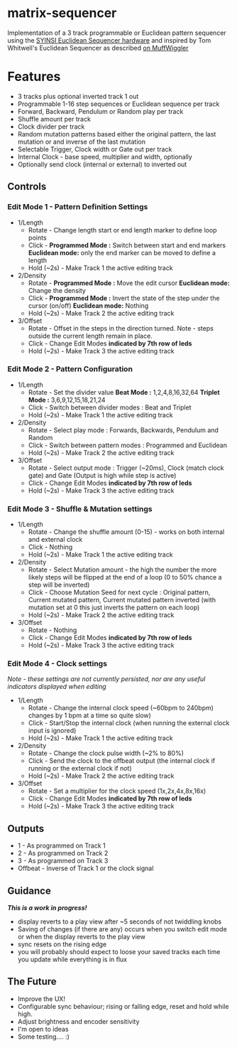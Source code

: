 # matrix-sequencer

Implementation of a 3 track programmable or Euclidean pattern sequencer using the [SYINSI Euclidean Sequencer hardware](http://syinsi.com/shop/modules/euclidean-built/) and inspired by Tom Whitwell's Euclidean Sequencer as described [on MuffWiggler](https://www.muffwiggler.com/forum/viewtopic.php?t=45485&start=all&postdays=0&postorder=asc)

# Features
+ 3 tracks plus optional inverted track 1 out
+ Programmable 1-16 step sequences or Euclidean sequence per track
+ Forward, Backward, Pendulum or Random play per track
+ Shuffle amount per track
+ Clock divider per track
+ Random mutation patterns based either the original pattern, the last mutation or and inverse of the last mutation
+ Selectable Trigger, Clock width or Gate out per track
+ Internal Clock - base speed, multiplier and width, optionally
+ Optionally send clock (internal or external) to inverted out

## Controls
### Edit Mode 1 - Pattern Definition Settings
+ 1/Length
  + Rotate - Change length start or end length marker to define loop points
  + Click - **Programmed Mode :** Switch between start and end markers  **Euclidean mode:** only the end marker can be moved to define a length
  + Hold (~2s) - Make Track 1 the active editing track
+ 2/Density
  + Rotate - **Programmed Mode :** Move the edit cursor **Euclidean mode:** Change the density
  + Click - **Programmed Mode :** Invert the state of the step under the cursor (on/off) **Euclidean mode:** Nothing
  + Hold (~2s) - Make Track 2 the active editing track
+ 3/Offset
  + Rotate - Offset in the steps in the direction turned. Note - steps outside the current length remain in place.
  + Click - Change Edit Modes **indicated by 7th row of leds**
  + Hold (~2s) - Make Track 3 the active editing track


### Edit Mode 2 - Pattern Configuration
+ 1/Length
  + Rotate - Set the divider value **Beat Mode :** 1,2,4,8,16,32,64 **Triplet Mode :** 3,6,9,12,15,18,21,24
  + Click -  Switch between divider modes : Beat and Triplet
  + Hold (~2s) - Make Track 1 the active editing track
+ 2/Density
  + Rotate - Select play mode : Forwards, Backwards, Pendulum and Random
  + Click - Switch between pattern modes : Programmed and Euclidean
  + Hold (~2s) - Make Track 2 the active editing track
+ 3/Offset
  + Rotate - Select output mode : Trigger (~20ms), Clock (match clock gate) and Gate (Output is high while step is active)
  + Click - Change Edit Modes **indicated by 7th row of leds**
  + Hold (~2s) - Make Track 3 the active editing track


### Edit Mode 3 - Shuffle & Mutation settings
+ 1/Length
  + Rotate - Change the shuffle amount (0-15) - works on both internal and external clock
  + Click -  Nothing
  + Hold (~2s) - Make Track 1 the active editing track
+ 2/Density
  + Rotate - Select Mutation amount  - the high the number the more likely steps will be flipped at the end of a loop (0 to 50% chance a step will be inverted)
  + Click - Choose Mutation Seed for next cycle : Original pattern, Current mutated pattern, Current mutated pattern inverted (with mutation set at 0 this just inverts the pattern on each loop)
  + Hold (~2s) - Make Track 2 the active editing track
+ 3/Offset
  + Rotate - Nothing
  + Click - Change Edit Modes **indicated by 7th row of leds**
  + Hold (~2s) - Make Track 3 the active editing track


### Edit Mode 4 - Clock settings
_Note - these settings are not currently persisted, nor are any useful indicators displayed when editing_
+ 1/Length
  + Rotate - Change the internal clock speed (~60bpm to 240bpm) changes by 1 bpm at a time so quite slow)
  + Click -  Start/Stop the internal clock (when running the external clock input is ignored)
  + Hold (~2s) - Make Track 1 the active editing track
+ 2/Density
  + Rotate - Change the clock pulse width (~2% to 80%)
  + Click - Send the clock to the offbeat output (the internal clock if running or the external clock if not)
  + Hold (~2s) - Make Track 2 the active editing track
+ 3/Offset
  + Rotate - Set a multiplier for the clock speed (1x,2x,4x,8x,16x)
  + Click - Change Edit Modes **indicated by 7th row of leds**
  + Hold (~2s) - Make Track 3 the active editing track

## Outputs
+ 1 - As programmed on Track 1
+ 2 - As programmed on Track 2
+ 3 - As programmed on Track 3
+ Offbeat - Inverse of Track 1 or the clock signal

## Guidance
**_This is a work in progress!_**
+ display reverts to a play view after ~5 seconds of not twiddling knobs
+ Saving of changes (if there are any) occurs when you switch edit mode or when the display reverts to the play view
+ sync resets on the rising edge
+ you will probably should expect to loose your saved tracks each time you update while everything is in flux

## The Future
+ Improve the UX!
+ Configurable sync behaviour; rising or falling edge, reset and hold while high.
+ Adjust brightness and encoder sensitivity
+ I'm open to ideas
+ Some testing.... :)
